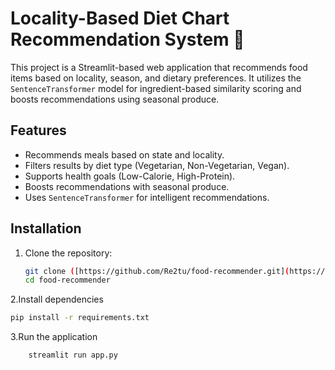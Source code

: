 # Locality-Based Diet Chart Recommendation System 🍴

This project is a Streamlit-based web application that recommends food items based on locality, season, and dietary preferences. It utilizes the `SentenceTransformer` model for ingredient-based similarity scoring and boosts recommendations using seasonal produce.

## Features
- Recommends meals based on state and locality.
- Filters results by diet type (Vegetarian, Non-Vegetarian, Vegan).
- Supports health goals (Low-Calorie, High-Protein).
- Boosts recommendations with seasonal produce.
- Uses `SentenceTransformer` for intelligent recommendations.

## Installation

1. Clone the repository:

   ```sh
   git clone ([https://github.com/Re2tu/food-recommender.git](https://github.com/Re2tu/food-recommender.git))
   cd food-recommender
   ```
2.Install dependencies
  ```sh  
  pip install -r requirements.txt
```
3.Run the application
```sh
    streamlit run app.py
```


